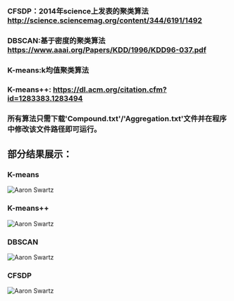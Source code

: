 ### CFSDP：2014年science上发表的聚类算法 http://science.sciencemag.org/content/344/6191/1492
### DBSCAN:基于密度的聚类算法 https://www.aaai.org/Papers/KDD/1996/KDD96-037.pdf
### K-means:k均值聚类算法
### K-means++: https://dl.acm.org/citation.cfm?id=1283383.1283494
### 所有算法只需下载'Compound.txt'/'Aggregation.txt'文件并在程序中修改该文件路径即可运行。

## 部分结果展示：
### K-means
![Aaron Swartz](https://github.com/yl-jiang/Clustering-Python/raw/master/classification/kmeans_result.jpg)
### K-means++
![Aaron Swartz](https://github.com/yl-jiang/Clustering-Python/raw/master/classification/kmeans++_result.jpg)
### DBSCAN
![Aaron Swartz](https://github.com/yl-jiang/Clustering-Python/raw/master/classification/dbscan.jpg)
### CFSDP
![Aaron Swartz](https://github.com/yl-jiang/Clustering-Python/raw/master/classification/cfsdp.jpg)
